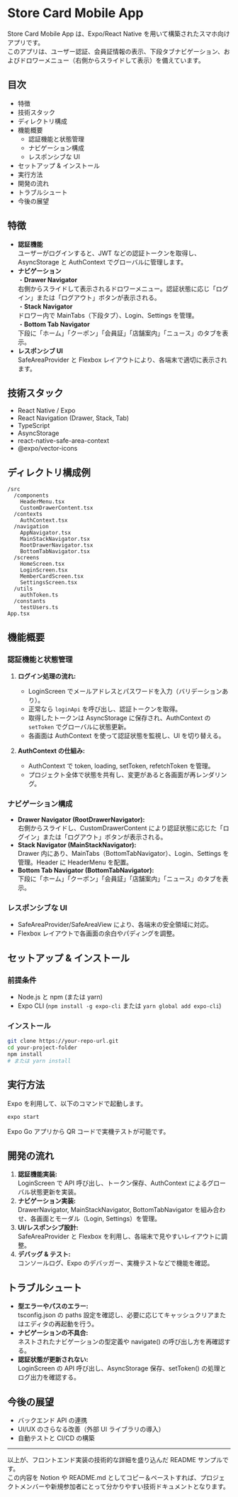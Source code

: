 # Store Card Mobile App

Store Card Mobile App は、Expo/React Native を用いて構築されたスマホ向けアプリです。  
このアプリは、ユーザー認証、会員証情報の表示、下段タブナビゲーション、およびドロワーメニュー（右側からスライドして表示）を備えています。

## 目次
- 特徴
- 技術スタック
- ディレクトリ構成
- 機能概要
  - 認証機能と状態管理
  - ナビゲーション構成
  - レスポンシブな UI
- セットアップ & インストール
- 実行方法
- 開発の流れ
- トラブルシュート
- 今後の展望

## 特徴
- **認証機能**  
  ユーザーがログインすると、JWT などの認証トークンを取得し、AsyncStorage と AuthContext でグローバルに管理します。
- **ナビゲーション**  
  ・**Drawer Navigator**  
    右側からスライドして表示されるドロワーメニュー。認証状態に応じ「ログイン」または「ログアウト」ボタンが表示される。  
  ・**Stack Navigator**  
    ドロワー内で MainTabs（下段タブ）、Login、Settings を管理。  
  ・**Bottom Tab Navigator**  
    下段に「ホーム」「クーポン」「会員証」「店舗案内」「ニュース」のタブを表示。  
- **レスポンシブ UI**  
  SafeAreaProvider と Flexbox レイアウトにより、各端末で適切に表示されます。

## 技術スタック
- React Native / Expo
- React Navigation (Drawer, Stack, Tab)
- TypeScript
- AsyncStorage
- react-native-safe-area-context
- @expo/vector-icons

## ディレクトリ構成例
```
/src
  /components
    HeaderMenu.tsx
    CustomDrawerContent.tsx
  /contexts
    AuthContext.tsx
  /navigation
    AppNavigator.tsx
    MainStackNavigator.tsx
    RootDrawerNavigator.tsx
    BottomTabNavigator.tsx
  /screens
    HomeScreen.tsx
    LoginScreen.tsx
    MemberCardScreen.tsx
    SettingsScreen.tsx
  /utils
    authToken.ts
  /constants
    testUsers.ts
App.tsx
```

## 機能概要

### 認証機能と状態管理
1. **ログイン処理の流れ:**
   - LoginScreen でメールアドレスとパスワードを入力（バリデーションあり）。
   - 正常なら `loginApi` を呼び出し、認証トークンを取得。
   - 取得したトークンは AsyncStorage に保存され、AuthContext の `setToken` でグローバルに状態更新。
   - 各画面は AuthContext を使って認証状態を監視し、UI を切り替える。

2. **AuthContext の仕組み:**
   - AuthContext で token, loading, setToken, refetchToken を管理。
   - プロジェクト全体で状態を共有し、変更があると各画面が再レンダリング。

### ナビゲーション構成
- **Drawer Navigator (RootDrawerNavigator):**  
  右側からスライドし、CustomDrawerContent により認証状態に応じた「ログイン」または「ログアウト」ボタンが表示される。
- **Stack Navigator (MainStackNavigator):**  
  Drawer 内にあり、MainTabs（BottomTabNavigator）、Login、Settings を管理。Header に HeaderMenu を配置。
- **Bottom Tab Navigator (BottomTabNavigator):**  
  下段に「ホーム」「クーポン」「会員証」「店舗案内」「ニュース」のタブを表示。

### レスポンシブな UI
- SafeAreaProvider/SafeAreaView により、各端末の安全領域に対応。
- Flexbox レイアウトで各画面の余白やパディングを調整。

## セットアップ & インストール

### 前提条件
- Node.js と npm (または yarn)
- Expo CLI (`npm install -g expo-cli` または `yarn global add expo-cli`)

### インストール
```bash
git clone https://your-repo-url.git
cd your-project-folder
npm install
# または yarn install
```

## 実行方法

Expo を利用して、以下のコマンドで起動します。
```bash
expo start
```
Expo Go アプリから QR コードで実機テストが可能です。

## 開発の流れ

1. **認証機能実装:**  
   LoginScreen で API 呼び出し、トークン保存、AuthContext によるグローバル状態更新を実装。
2. **ナビゲーション実装:**  
   DrawerNavigator, MainStackNavigator, BottomTabNavigator を組み合わせ、各画面とモーダル（Login, Settings）を管理。
3. **UI/レスポンシブ設計:**  
   SafeAreaProvider と Flexbox を利用し、各端末で見やすいレイアウトに調整。
4. **デバッグ & テスト:**  
   コンソールログ、Expo のデバッガー、実機テストなどで機能を確認。

## トラブルシュート

- **型エラーやパスのエラー:**  
  tsconfig.json の paths 設定を確認し、必要に応じてキャッシュクリアまたはエディタの再起動を行う。
- **ナビゲーションの不具合:**  
  ネストされたナビゲーションの型定義や navigate() の呼び出し方を再確認する。
- **認証状態が更新されない:**  
  LoginScreen の API 呼び出し、AsyncStorage 保存、setToken() の処理とログ出力を確認する。

## 今後の展望

- バックエンド API の連携
- UI/UX のさらなる改善（外部 UI ライブラリの導入）
- 自動テストと CI/CD の構築

---

以上が、フロントエンド実装の技術的な詳細を盛り込んだ README サンプルです。  
この内容を Notion や README.md としてコピー＆ペーストすれば、プロジェクトメンバーや新規参加者にとって分かりやすい技術ドキュメントとなります。
